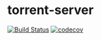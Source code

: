 # torrent-server

[![Build Status](https://travis-ci.com/jimfilippou/torrent-server.svg?token=yAJzPtHRzJb5Upnt9CrY&branch=master)](https://travis-ci.com/jimfilippou/torrent-server)
[![codecov](https://codecov.io/gh/jimfilippou/torrent-server/branch/master/graph/badge.svg?token=jdBPNGMgW7)](https://codecov.io/gh/jimfilippou/torrent-server)